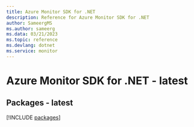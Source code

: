 ```yaml
---
title: Azure Monitor SDK for .NET
description: Reference for Azure Monitor SDK for .NET
author: SameergMS
ms.author: sameerg
ms.data: 03/21/2023
ms.topic: reference
ms.devlang: dotnet
ms.service: monitor
---
```

# Azure Monitor SDK for .NET - latest
## Packages - latest
[!INCLUDE [packages](monitor-index.md)]
